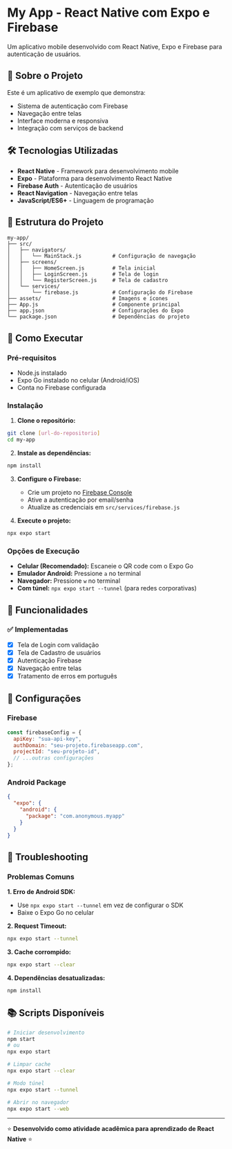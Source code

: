 # My App - React Native com Expo e Firebase

Um aplicativo mobile desenvolvido com React Native, Expo e Firebase para autenticação de usuários.

## 📱 Sobre o Projeto

Este é um aplicativo de exemplo que demonstra:

- Sistema de autenticação com Firebase
- Navegação entre telas
- Interface moderna e responsiva
- Integração com serviços de backend

## 🛠️ Tecnologias Utilizadas

- **React Native** - Framework para desenvolvimento mobile
- **Expo** - Plataforma para desenvolvimento React Native
- **Firebase Auth** - Autenticação de usuários
- **React Navigation** - Navegação entre telas
- **JavaScript/ES6+** - Linguagem de programação

## 📂 Estrutura do Projeto

```
my-app/
├── src/
│   ├── navigators/
│   │   └── MainStack.js          # Configuração de navegação
│   ├── screens/
│   │   ├── HomeScreen.js         # Tela inicial
│   │   ├── LoginScreen.js        # Tela de login
│   │   └── RegisterScreen.js     # Tela de cadastro
│   └── services/
│       └── firebase.js           # Configuração do Firebase
├── assets/                       # Imagens e ícones
├── App.js                        # Componente principal
├── app.json                      # Configurações do Expo
└── package.json                  # Dependências do projeto
```

## 🚀 Como Executar

### Pré-requisitos

- Node.js instalado
- Expo Go instalado no celular (Android/iOS)
- Conta no Firebase configurada

### Instalação

1. **Clone o repositório:**

```bash
git clone [url-do-repositorio]
cd my-app
```

2. **Instale as dependências:**

```bash
npm install
```

3. **Configure o Firebase:**

   - Crie um projeto no [Firebase Console](https://console.firebase.google.com/)
   - Ative a autenticação por email/senha
   - Atualize as credenciais em `src/services/firebase.js`

4. **Execute o projeto:**

```bash
npx expo start
```

### Opções de Execução

- **Celular (Recomendado):** Escaneie o QR code com o Expo Go
- **Emulador Android:** Pressione `a` no terminal
- **Navegador:** Pressione `w` no terminal
- **Com túnel:** `npx expo start --tunnel` (para redes corporativas)

## 📱 Funcionalidades

### ✅ Implementadas

- [x] Tela de Login com validação
- [x] Tela de Cadastro de usuários
- [x] Autenticação Firebase
- [x] Navegação entre telas
- [x] Tratamento de erros em português

## 🔧 Configurações

### Firebase

```javascript
const firebaseConfig = {
  apiKey: "sua-api-key",
  authDomain: "seu-projeto.firebaseapp.com",
  projectId: "seu-projeto-id",
  // ...outras configurações
};
```

### Android Package

```json
{
  "expo": {
    "android": {
      "package": "com.anonymous.myapp"
    }
  }
}
```

## 🐛 Troubleshooting

### Problemas Comuns

**1. Erro de Android SDK:**

- Use `npx expo start --tunnel` em vez de configurar o SDK
- Baixe o Expo Go no celular

**2. Request Timeout:**

```bash
npx expo start --tunnel
```

**3. Cache corrompido:**

```bash
npx expo start --clear
```

**4. Dependências desatualizadas:**

```bash
npm install
```

## 📚 Scripts Disponíveis

```bash
# Iniciar desenvolvimento
npm start
# ou
npx expo start

# Limpar cache
npx expo start --clear

# Modo túnel
npx expo start --tunnel

# Abrir no navegador
npx expo start --web
```

---

⭐ **Desenvolvido como atividade acadêmica para aprendizado de React Native** ⭐
